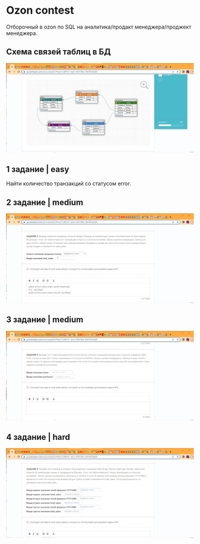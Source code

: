 # Ozon contest

Отборочный в ozon по SQL на аналитика/продакт менеджера/проджект менеджера.

## Схема связей таблиц в БД

![localImage](./images/schema.jpg)

## 1 задание | easy

Найти количество транзакций со статусом error.

## 2 задание | medium

![localImage](./images/1.jpg)

## 3 задание | medium

![localImage](./images/2.jpg)

## 4 задание | hard

![localImage](./images/3.jpg)
